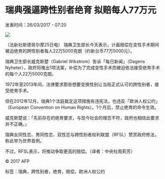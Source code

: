# 瑞典强逼跨性别者绝育 拟赔每人77万元

发表时间：26/03/2017 - 07:20

![](https://s.rfi.fr/media/display/020b8dae-e6c1-11ee-a196-005056bfb2b6/w:980/p:16x9/img-default-RFI.jpg)

（法新社斯德哥尔摩25日电） 瑞典卫生部长今天表示，计画赔偿在变性手术期间被迫绝育的跨性别者每人22万5000克朗（约新台币77万5000元）。

瑞典卫生部长威克斯楚（Gabriel Wikstrom）告诉「每日新闻」（Dagens Nyheter），政府将推出1项法案，补偿为了完成变性手术而被迫依法接受绝育手术的每个人22万5000克朗。

1972年至2013年间，法律要求那些想要变换性别让当局正式认可的跨性别者，接受绝育手术。

但在2012年12月，瑞典1个法庭裁定这项措施有违宪法，也违反「欧洲人权公约」（European Convention on Human Rights）。1个月后，禁止绝育的命令生效。

威克斯楚说：「先前存在的绝育要求，与现今社会的理念不符，政府也相信此要求并不正确。」

瑞典女同性恋、男同性恋、双性恋与跨性别者权利联盟（RFSL）赞赏政府修法，称此举为世界首例。

不过，RFSL表示，将推动争取更高的赔偿。（译者：中央社周莉芳）

© 2017 AFP

标签：瑞典，跨性别者，绝育，赔偿，欧洲人权公约